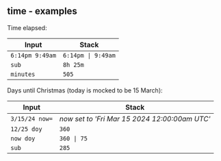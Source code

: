 ## time - examples

Time elapsed:

<!-- test: time-elapsed -->

| Input           | Stack
|-----------------|-------------
| `6:14pm 9:49am` | `6:14pm \| 9:49am`
| `sub`           | `8h 25m`
| `minutes`       | `505`

Days until Christmas (today is mocked to be 15 March):

<!-- test: days-until-christmas -->

| Input          | Stack
|----------------|-------------
| `3/15/24 now=` | *now set to 'Fri Mar 15 2024 12:00:00am UTC'*
| `12/25 doy`    | `360`
| `now doy`      | `360 \| 75`
| `sub`          | `285`

